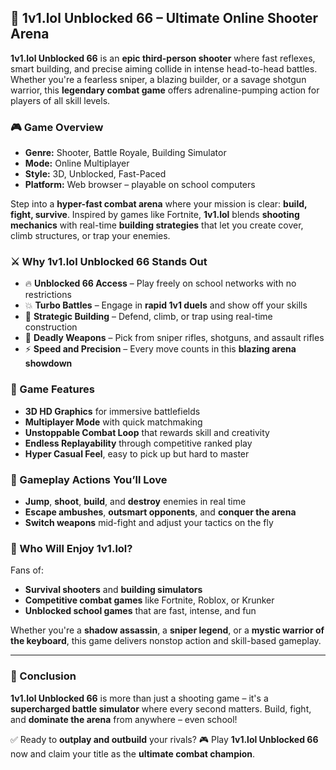 ## 🔫 1v1.lol Unblocked 66 – Ultimate Online Shooter Arena

**1v1.lol Unblocked 66** is an **epic third-person shooter** where fast reflexes, smart building, and precise aiming collide in intense head-to-head battles. Whether you're a fearless sniper, a blazing builder, or a savage shotgun warrior, this **legendary combat game** offers adrenaline-pumping action for players of all skill levels.

### 🎮 Game Overview

* **Genre:** Shooter, Battle Royale, Building Simulator
* **Mode:** Online Multiplayer
* **Style:** 3D, Unblocked, Fast-Paced
* **Platform:** Web browser – playable on school computers

Step into a **hyper-fast combat arena** where your mission is clear: **build, fight, survive**. Inspired by games like Fortnite, **1v1.lol** blends **shooting mechanics** with real-time **building strategies** that let you create cover, climb structures, or trap your enemies.

### ⚔️ Why 1v1.lol Unblocked 66 Stands Out

* 🔥 **Unblocked 66 Access** – Play freely on school networks with no restrictions
* 💥 **Turbo Battles** – Engage in **rapid 1v1 duels** and show off your skills
* 🧱 **Strategic Building** – Defend, climb, or trap using real-time construction
* 🎯 **Deadly Weapons** – Pick from sniper rifles, shotguns, and assault rifles
* ⚡ **Speed and Precision** – Every move counts in this **blazing arena showdown**

### 🚀 Game Features

* **3D HD Graphics** for immersive battlefields
* **Multiplayer Mode** with quick matchmaking
* **Unstoppable Combat Loop** that rewards skill and creativity
* **Endless Replayability** through competitive ranked play
* **Hyper Casual Feel**, easy to pick up but hard to master

### 👾 Gameplay Actions You’ll Love

* **Jump**, **shoot**, **build**, and **destroy** enemies in real time
* **Escape ambushes**, **outsmart opponents**, and **conquer the arena**
* **Switch weapons** mid-fight and adjust your tactics on the fly

### 🎯 Who Will Enjoy 1v1.lol?

Fans of:

* **Survival shooters** and **building simulators**
* **Competitive combat games** like Fortnite, Roblox, or Krunker
* **Unblocked school games** that are fast, intense, and fun

Whether you're a **shadow assassin**, a **sniper legend**, or a **mystic warrior of the keyboard**, this game delivers nonstop action and skill-based gameplay.

---

### 🔻 Conclusion

**1v1.lol Unblocked 66** is more than just a shooting game – it's a **supercharged battle simulator** where every second matters. Build, fight, and **dominate the arena** from anywhere – even school!

✅ Ready to **outplay and outbuild** your rivals?
🎮 Play **1v1.lol Unblocked 66** now and claim your title as the **ultimate combat champion**.
